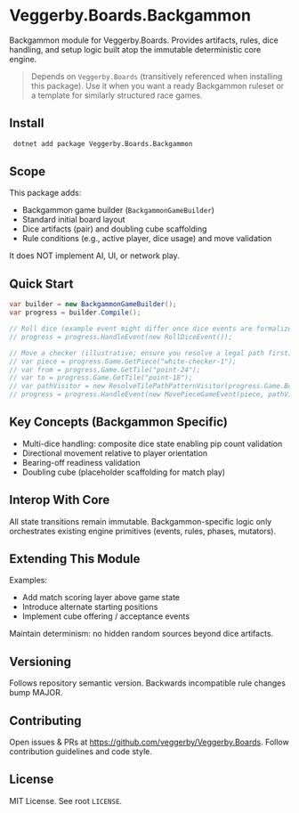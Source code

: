 # Veggerby.Boards.Backgammon

Backgammon module for Veggerby.Boards. Provides artifacts, rules, dice handling, and setup logic built atop the immutable deterministic core engine.

> Depends on `Veggerby.Boards` (transitively referenced when installing this package). Use it when you want a ready Backgammon ruleset or a template for similarly structured race games.

## Install

```bash
 dotnet add package Veggerby.Boards.Backgammon
```

## Scope

This package adds:

- Backgammon game builder (`BackgammonGameBuilder`)
- Standard initial board layout
- Dice artifacts (pair) and doubling cube scaffolding
- Rule conditions (e.g., active player, dice usage) and move validation

It does NOT implement AI, UI, or network play.

## Quick Start

```csharp
var builder = new BackgammonGameBuilder();
var progress = builder.Compile();

// Roll dice (example event might differ once dice events are formalized)
// progress = progress.HandleEvent(new RollDiceEvent());

// Move a checker (illustrative; ensure you resolve a legal path first)
// var piece = progress.Game.GetPiece("white-checker-1");
// var from = progress.Game.GetTile("point-24");
// var to = progress.Game.GetTile("point-18");
// var pathVisitor = new ResolveTilePathPatternVisitor(progress.Game.Board, from, to);
// progress = progress.HandleEvent(new MovePieceGameEvent(piece, pathVisitor.ResultPath));
```

## Key Concepts (Backgammon Specific)

- Multi-dice handling: composite dice state enabling pip count validation
- Directional movement relative to player orientation
- Bearing-off readiness validation
- Doubling cube (placeholder scaffolding for match play)

## Interop With Core

All state transitions remain immutable. Backgammon-specific logic only orchestrates existing engine primitives (events, rules, phases, mutators).

## Extending This Module

Examples:

- Add match scoring layer above game state
- Introduce alternate starting positions
- Implement cube offering / acceptance events

Maintain determinism: no hidden random sources beyond dice artifacts.

## Versioning

Follows repository semantic version. Backwards incompatible rule changes bump MAJOR.

## Contributing

Open issues & PRs at <https://github.com/veggerby/Veggerby.Boards>. Follow contribution guidelines and code style.

## License

MIT License. See root `LICENSE`.

